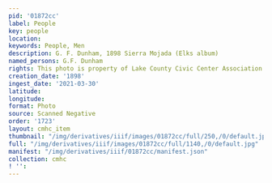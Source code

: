 ```yaml
---
pid: '01872cc'
label: People
key: people
location: 
keywords: People, Men
description: G. F. Dunham, 1898 Sierra Mojada (Elks album)
named_persons: G.F. Dunham
rights: This photo is property of Lake County Civic Center Association.
creation_date: '1898'
ingest_date: '2021-03-30'
latitude: 
longitude: 
format: Photo
source: Scanned Negative
order: '1723'
layout: cmhc_item
thumbnail: "/img/derivatives/iiif/images/01872cc/full/250,/0/default.jpg"
full: "/img/derivatives/iiif/images/01872cc/full/1140,/0/default.jpg"
manifest: "/img/derivatives/iiif/01872cc/manifest.json"
collection: cmhc
! '': 
---
```

